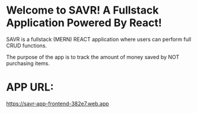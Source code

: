 # Welcome to SAVR! A Fullstack Application Powered By React!

SAVR is a fullstack (MERN) REACT application where users can perform full CRUD functions.

The purpose of the app is to track the amount of money saved by NOT purchasing items.

# APP URL:
https://savr-app-frontend-382e7.web.app